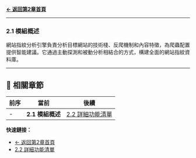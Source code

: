 **[← 返回第2章首頁](ch2-index.md)**

---

### 2.1 模組概述
網站指紋分析引擎負責分析目標網站的技術棧、反爬機制和內容特徵，為爬蟲配置提供智能建議。它通過主動探測和被動分析相結合的方式，構建全面的網站指紋資料庫。

---

## 📑 相關章節

| 前序 | 當前 | 後續 |
|-----|------|------|
| - | **2.1 模組概述** | [2.2 詳細功能清單](ch2-2-詳細功能清單.md) |

**快速鏈接：**
- [← 返回第2章首頁](ch2-index.md)
- [2.2 詳細功能清單](ch2-2-詳細功能清單.md)
